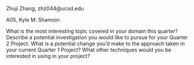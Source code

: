 <p>Zhuji Zhang, zhz044@ucsd.edu</p>
<p>A05, Kyle M. Shannon</p>
What is the most interesting topic covered in your domain this quarter?
Describe a potential investigation you would like to pursue for your Quarter 2 Project.
What is a potential change you’d make to the approach taken in your current Quarter 1 Project?
What other techniques would you be interested in using in your project?
